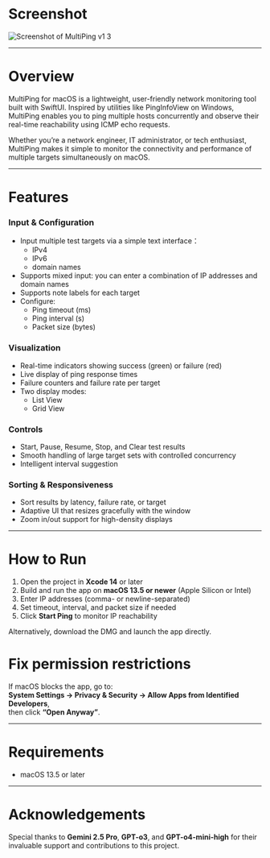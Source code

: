 
# Screenshot

![Screenshot of MultiPing v1 3](https://github.com/user-attachments/assets/241bcca0-6f8a-4cc8-a0b7-ce6810d26edd)



---

# Overview

MultiPing for macOS is a lightweight, user-friendly network monitoring tool built with SwiftUI. Inspired by utilities like PingInfoView on Windows, MultiPing enables you to ping multiple hosts concurrently and observe their real-time reachability using ICMP echo requests.

Whether you’re a network engineer, IT administrator, or tech enthusiast, MultiPing makes it simple to monitor the connectivity and performance of multiple targets simultaneously on macOS.

---

# Features

### Input & Configuration
- Input multiple test targets via a simple text interface：
  - IPv4
  - IPv6
  - domain names
- Supports mixed input: you can enter a combination of IP addresses and domain names
- Supports note labels for each target
- Configure:
  - Ping timeout (ms)
  - Ping interval (s)
  - Packet size (bytes)

### Visualization
- Real-time indicators showing success (green) or failure (red)
- Live display of ping response times
- Failure counters and failure rate per target
- Two display modes: 
  - List View
  - Grid View

### Controls
- Start, Pause, Resume, Stop, and Clear test results
- Smooth handling of large target sets with controlled concurrency
- Intelligent interval suggestion

### Sorting & Responsiveness
- Sort results by latency, failure rate, or target
- Adaptive UI that resizes gracefully with the window
- Zoom in/out support for high-density displays

---

# How to Run

1. Open the project in **Xcode 14** or later  
2. Build and run the app on **macOS 13.5 or newer** (Apple Silicon or Intel)  
3. Enter IP addresses (comma- or newline-separated)  
4. Set timeout, interval, and packet size if needed  
5. Click **Start Ping** to monitor IP reachability  

Alternatively, download the DMG and launch the app directly. 
 
# Fix permission restrictions

If macOS blocks the app, go to:  
**System Settings → Privacy & Security → Allow Apps from Identified Developers**,  
then click **“Open Anyway”**.

---

# Requirements

- macOS 13.5 or later

---

# Acknowledgements

Special thanks to **Gemini 2.5 Pro**, **GPT-o3**, and **GPT-o4-mini-high** for their invaluable support and contributions to this project.

